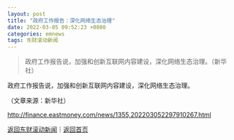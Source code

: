 ```yaml
---
layout: post
title: "政府工作报告：深化网络生态治理"
date: 2022-03-05 09:52:23 +0800
categories: emnews
tags: 东财滚动新闻
---
```

> 政府工作报告说，加强和创新互联网内容建设，深化网络生态治理。（新华社）

<p>政府工作报告说，加强和创新互联网内容建设，深化网络生态治理。</p><p class="em_media">（文章来源：新华社）</p>

<http://finance.eastmoney.com/news/1355,202203052297910267.html>

[返回东财滚动新闻](//finews.withounder.com/emnews/)｜[返回首页](//finews.withounder.com/)